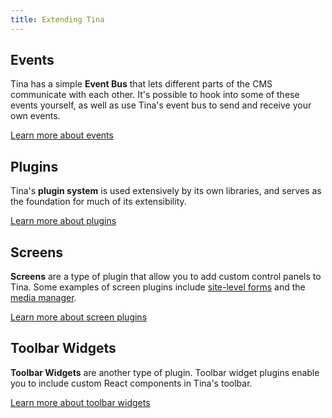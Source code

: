 ```yaml
---
title: Extending Tina
---
```


## Events

Tina has a simple **Event Bus** that lets different parts of the CMS communicate with each other. It's possible to hook into some of these events yourself, as well as use Tina's event bus to send and receive your own events.

[Learn more about events](/docs/events)

## Plugins

Tina's **plugin system** is used extensively by its own libraries, and serves as the foundation for much of its extensibility.

[Learn more about plugins](/docs/plugins)

## Screens

**Screens** are a type of plugin that allow you to add custom control panels to Tina. Some examples of screen plugins include [site-level forms](/docs/plugins/screens/#useformscreenplugin) and the [media manager](/docs/cms/media).

[Learn more about screen plugins](/docs/plugins/screens)

## Toolbar Widgets

**Toolbar Widgets** are another type of plugin. Toolbar widget plugins enable you to include custom React components in Tina's toolbar.

[Learn more about toolbar widgets](/docs/plugins/toolbar-widgets)
